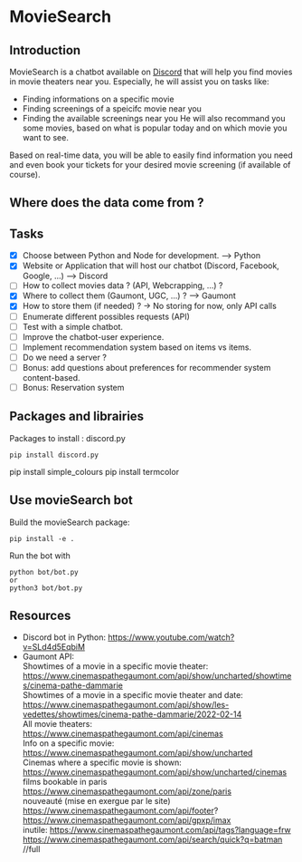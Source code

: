 # MovieSearch

## Introduction

MovieSearch is a chatbot available on [Discord](https://discord.com) that will help you find movies in movie theaters near you. Especially, he will assist you on tasks like:
- Finding informations on a specific movie
- Finding screenings of a speicifc movie near you
- Finding the available screenings near you
He will also recommand you some movies, based on what is popular today and on which movie you want to see.

Based on real-time data, you will be able to easily find information you need and even book your tickets for your desired movie screening (if available of course).

## Where does the data come from ?


## Tasks

- [x] Choose between Python and Node for development. --> Python
- [x] Website or Application that will host our chatbot (Discord, Facebook, Google, ...) --> Discord
- [ ] How to collect movies data ? (API, Webcrapping, ...) ? 
- [x] Where to collect them (Gaumont, UGC, ...) ? --> Gaumont
- [x] How to store them (if needed) ? -> No storing for now, only API calls
- [ ] Enumerate different possibles requests (API)
- [ ] Test with a simple chatbot.
- [ ] Improve the chatbot-user experience.
- [ ] Implement recommendation system based on items vs items.
- [ ] Do we need a server ?
- [ ] Bonus: add questions about preferences for recommender system content-based.
- [ ] Bonus: Reservation system

## Packages and librairies

Packages to install : discord.py
```
pip install discord.py
```
pip install simple_colours
pip install termcolor

## Use movieSearch bot

Build the movieSearch package:
```
pip install -e .
```

Run the bot with
```
python bot/bot.py
or
python3 bot/bot.py
```

## Resources

- Discord bot in Python: https://www.youtube.com/watch?v=SLd4d5EqbiM
- Gaumont API: 
<br>Showtimes of a movie in a specific movie theater: https://www.cinemaspathegaumont.com/api/show/uncharted/showtimes/cinema-pathe-dammarie
<br> Showtimes of a movie in a specific movie theater and date: https://www.cinemaspathegaumont.com/api/show/les-vedettes/showtimes/cinema-pathe-dammarie/2022-02-14
<br>All movie theaters: https://www.cinemaspathegaumont.com/api/cinemas
<br>Info on a specific movie: https://www.cinemaspathegaumont.com/api/show/uncharted
<br>Cinemas where a specific movie is shown: https://www.cinemaspathegaumont.com/api/show/uncharted/cinemas
<br> films bookable in paris https://www.cinemaspathegaumont.com/api/zone/paris
<br> nouveauté (mise en exergue par le site) https://www.cinemaspathegaumont.com/api/footer?
<br> https://www.cinemaspathegaumont.com/api/gpxp/imax
<br> inutile: https://www.cinemaspathegaumont.com/api/tags?language=frw
<br> https://www.cinemaspathegaumont.com/api/search/quick?q=batman //full 

